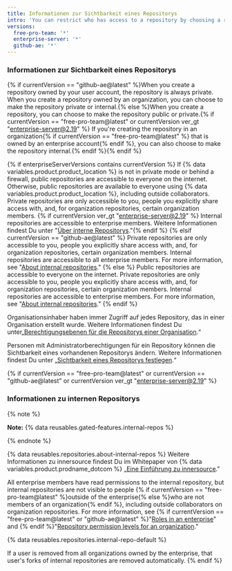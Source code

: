 ```yaml
---
title: Informationen zur Sichtbarkeit eines Repositorys
intro: 'You can restrict who has access to a repository by choosing a repository''s visibility: {% if currentVersion == "free-pro-team@latest" or currentVersion ver_gt "enterprise-server@2.19" %}public, internal, or private{% elsif currentVersion == "github-ae@latest"  %}private or internal{% else %} public or private{% endif %}.'
versions:
  free-pro-team: '*'
  enterprise-server: '*'
  github-ae: '*'
---
```


### Informationen zur Sichtbarkeit eines Repositorys

{% if currentVersion == "github-ae@latest" %}When you create a repository owned by your user account, the repository is always private. When you create a repository owned by an organization, you can choose to make the repository private or internal.{% else %}When you create a repository, you can choose to make the repository public or private.{% if currentVersion == "free-pro-team@latest" or currentVersion ver_gt "enterprise-server@2.19" %} If you're creating the repository in an organization{% if currentVersion == "free-pro-team@latest" %} that is owned by an enterprise account{% endif %}, you can also choose to make the repository internal.{% endif %}{% endif %}

{% if enterpriseServerVersions contains currentVersion %}
If
{% data variables.product.product_location %} is not in private mode or behind a firewall, public repositories are accessible to everyone on the internet. Otherwise, public repositories are available to everyone using {% data variables.product.product_location %}, including outside collaborators. Private repositories are only accessible to you, people you explicitly share access with, and, for organization repositories, certain organization members. {% if currentVersion ver_gt "enterprise-server@2.19" %} Internal repositories are accessible to enterprise members. Weitere Informationen findest Du unter "[Über interne Repositorys](#about-internal-repositories)."{% endif %}
{% elsif currentVersion == "github-ae@latest" %}
Private repositories are only accessible to you, people you explicitly share access with, and, for organization repositories, certain organization members. Internal repositories are accessible to all enterprise members. For more information, see "[About internal repositories](#about-internal-repositories)."
{% else %}
Public repositories are accessible to everyone on the internet. Private repositories are only accessible to you, people you explicitly share access with, and, for organization repositories, certain organization members. Internal repositories are accessible to enterprise members. For more information, see "[About internal repositories](#about-internal-repositories)."
{% endif %}

Organisationsinhaber haben immer Zugriff auf jedes Repository, das in einer Organisation erstellt wurde. Weitere Informationen findest Du unter„[Berechtigungsebenen für die Repositorys einer Organisation](/github/setting-up-and-managing-organizations-and-teams/repository-permission-levels-for-an-organization).“

Personen mit Administratorberechtigungen für ein Repository können die Sichtbarkeit eines vorhandenen Repositorys ändern. Weitere Informationen findest Du unter „[Sichtbarkeit eines Repositorys festlegen](/github/administering-a-repository/setting-repository-visibility).“

{% if currentVersion == "free-pro-team@latest" or currentVersion == "github-ae@latest" or currentVersion ver_gt "enterprise-server@2.19" %}
### Informationen zu internen Repositorys

{% note %}

**Note:** {% data reusables.gated-features.internal-repos %}

{% endnote %}

{% data reusables.repositories.about-internal-repos %} Weitere Informationen zu innersource findest Du im Whitepaper von {% data variables.product.prodname_dotcom %} „[Eine Einführung zu innersource](https://resources.github.com/whitepapers/introduction-to-innersource/)."

All enterprise members have read permissions to the internal repository, but internal repositories are not visible to people {% if currentVersion == "free-pro-team@latest" %}outside of the enterprise{% else %}who are not members of an organization{% endif %}, including outside collaborators on organization repositories. For more information, see {% if currentVersion == "free-pro-team@latest" or "github-ae@latest" %}"[Roles in an enterprise](/github/setting-up-and-managing-your-enterprise/roles-in-an-enterprise#enterprise-members)" and {% endif %}"[Repository permission levels for an organization](/articles/repository-permission-levels-for-an-organization)."

{% data reusables.repositories.internal-repo-default %}

If a user is removed from all organizations owned by the enterprise, that user's forks of internal repositories are removed automatically.
{% endif %}
